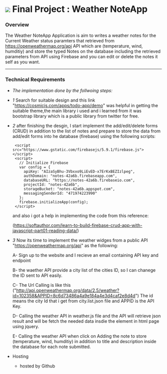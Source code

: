 # ![](https://ga-dash.s3.amazonaws.com/production/assets/logo-9f88ae6c9c3871690e33280fcf557f33.png) Final Project : Weather NoteApp

### Overview

The Weather NoteApp Application is aim to writes a weather notes for the Current Weather status 
paramters that retrieved from https://openweathermap.org/api API which are 
(temperature, wind, humditiy) and store the typed Notes on the database including the 
retrieved parameters from API using Firebase and you can edit or delete 
the notes it self as you want. 

---

### Technical Requirements

- *The implementation done by the follwoing steps:* 
 - *1* Search for suitable design and this link "https://cosmicjs.com/apps/todo-app/demo" 
     was helpful in getting the suitable theme,the main library i used 
     and i learned from it was bootstrap library which is a public library from twitter for free.

 - *2* after finishing the desgin, I start implement the add/edit/delete forms (CRUD) 
     in addition to the list of notes  and prepare to store the data from add/edit forms into
     he database (firebase) using the following scripts:
     
        <script src="https://www.gstatic.com/firebasejs/5.9.1/firebase.js"> </script>
        <script>
          // Initialize Firebase
          var config = {
            apiKey: "AIzaSyBhu-3Vbxxo9LiEvED-x7ErKxBEZIzlpeg",
            authDomain: "notes-42a6b.firebaseapp.com",
            databaseURL: "https://notes-42a6b.firebaseio.com",
            projectId: "notes-42a6b",
            storageBucket: "notes-42a6b.appspot.com",
            messagingSenderId: "471974223990"
          };
          firebase.initializeApp(config);
        </script>
        
        
      and also i got a help in implementing the code from this reference:
      
      (https://softauthor.com/learn-to-build-firebase-crud-app-with-javascript-part01-reading-data/)



 - *3* Now its time to implement the weather widges from a public API 
      "https://openweathermap.org/api" as the following:

      A- Sign up to the website and I recieve an email containing API key and endpoint

      B- the waether API provide a city list of the cities ID, so I can chanege the ID sent to API easily.
          
      C- The Url Calling is like this  
      ("http://api.openweathermap.org/data/2.5/weather?id=102358&APPID=8c6d73486a4a9e184a4e3d4caf2e8d4d")
       The id means the city Id that i get from city.list.json file and APPID is the API Key.
                
      D- Calling the weather API in weather.js file and the API will retrieve json result and 
      will be fetch the needed data insdie the element in html page using jquery.
      
      E- Calling the weather API when click on Adding the note to store (temperature, wind, humditiy) 
      in addition to title and description inside the database for each note submitted.


- Hosting
  - hosted by Github 

